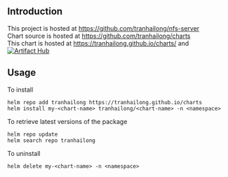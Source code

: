 ## Introduction
This project is hosted at https://github.com/tranhailong/nfs-server <br>
Chart source is hosted at https://github.com/tranhailong/charts <br>
This chart is hosted at https://tranhailong.github.io/charts/ and [![Artifact Hub](https://img.shields.io/endpoint?url=https://artifacthub.io/badge/repository/tranhailong)](https://artifacthub.io/packages/search?repo=tranhailong)

## Usage
To install
```
helm repo add tranhailong https://tranhailong.github.io/charts
helm install my-<chart-name> tranhailong/<chart-name> -n <namespace>
```

To retrieve latest versions of the package
```
helm repo update
helm search repo tranhailong
```

To uninstall
```
helm delete my-<chart-name> -n <namespace>
```